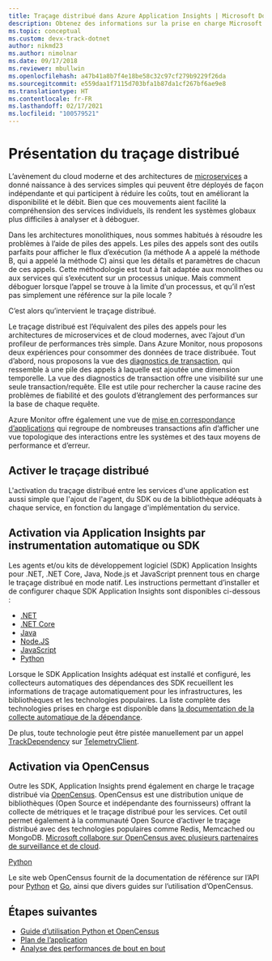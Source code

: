 ```yaml
---
title: Traçage distribué dans Azure Application Insights | Microsoft Docs
description: Obtenez des informations sur la prise en charge Microsoft du traçage distribué par le biais de notre projet de partenariat OpenCensus
ms.topic: conceptual
ms.custom: devx-track-dotnet
author: nikmd23
ms.author: nimolnar
ms.date: 09/17/2018
ms.reviewer: mbullwin
ms.openlocfilehash: a47b41a8b7f4e18be58c32c97cf279b9229f26da
ms.sourcegitcommit: e559daa1f7115d703bfa1b87da1cf267bf6ae9e8
ms.translationtype: HT
ms.contentlocale: fr-FR
ms.lasthandoff: 02/17/2021
ms.locfileid: "100579521"
---
```

# <a name="what-is-distributed-tracing"></a>Présentation du traçage distribué

L’avènement du cloud moderne et des architectures de [microservices](https://azure.com/microservices) a donné naissance à des services simples qui peuvent être déployés de façon indépendante et qui participent à réduire les coûts, tout en améliorant la disponibilité et le débit. Bien que ces mouvements aient facilité la compréhension des services individuels, ils rendent les systèmes globaux plus difficiles à analyser et à déboguer.

Dans les architectures monolithiques, nous sommes habitués à résoudre les problèmes à l’aide de piles des appels. Les piles des appels sont des outils parfaits pour afficher le flux d’exécution (la méthode A a appelé la méthode B, qui a appelé la méthode C) ainsi que les détails et paramètres de chacun de ces appels. Cette méthodologie est tout à fait adaptée aux monolithes ou aux services qui s’exécutent sur un processus unique. Mais comment déboguer lorsque l’appel se trouve à la limite d’un processus, et qu’il n’est pas simplement une référence sur la pile locale ? 

C’est alors qu’intervient le traçage distribué.  

Le traçage distribué est l’équivalent des piles des appels pour les architectures de microservices et de cloud modernes, avec l’ajout d’un profileur de performances très simple. Dans Azure Monitor, nous proposons deux expériences pour consommer des données de trace distribuée. Tout d’abord, nous proposons la vue des [diagnostics de transaction](./transaction-diagnostics.md), qui ressemble à une pile des appels à laquelle est ajoutée une dimension temporelle. La vue des diagnostics de transaction offre une visibilité sur une seule transaction/requête. Elle est utile pour rechercher la cause racine des problèmes de fiabilité et des goulots d’étranglement des performances sur la base de chaque requête.

Azure Monitor offre également une vue de [mise en correspondance d’applications](./app-map.md) qui regroupe de nombreuses transactions afin d’afficher une vue topologique des interactions entre les systèmes et des taux moyens de performance et d’erreur. 

## <a name="how-to-enable-distributed-tracing"></a>Activer le traçage distribué

L'activation du traçage distribué entre les services d'une application est aussi simple que l'ajout de l'agent, du SDK ou de la bibliothèque adéquats à chaque service, en fonction du langage d'implémentation du service.

## <a name="enabling-via-application-insights-through-auto-instrumentation-or-sdks"></a>Activation via Application Insights par instrumentation automatique ou SDK

Les agents et/ou kits de développement logiciel (SDK) Application Insights pour .NET, .NET Core, Java, Node.js et JavaScript prennent tous en charge le traçage distribué en mode natif. Les instructions permettant d’installer et de configurer chaque SDK Application Insights sont disponibles ci-dessous :

* [.NET](asp-net.md)
* [.NET Core](asp-net-core.md)
* [Java](./java-in-process-agent.md)
* [Node.JS](../app/nodejs-quick-start.md)
* [JavaScript](./javascript.md)
* [Python](opencensus-python.md)

Lorsque le SDK Application Insights adéquat est installé et configuré, les collecteurs automatiques des dépendances des SDK recueillent les informations de traçage automatiquement pour les infrastructures, les bibliothèques et les technologies populaires. La liste complète des technologies prises en charge est disponible dans [la documentation de la collecte automatique de la dépendance](./auto-collect-dependencies.md).

 De plus, toute technologie peut être pistée manuellement par un appel [TrackDependency](./api-custom-events-metrics.md) sur [TelemetryClient](./api-custom-events-metrics.md).

## <a name="enable-via-opencensus"></a>Activation via OpenCensus

Outre les SDK, Application Insights prend également en charge le traçage distribué via [OpenCensus](https://opencensus.io/). OpenCensus est une distribution unique de bibliothèques (Open Source et indépendante des fournisseurs) offrant la collecte de métriques et le traçage distribué pour les services. Cet outil permet également à la communauté Open Source d’activer le traçage distribué avec des technologies populaires comme Redis, Memcached ou MongoDB. [Microsoft collabore sur OpenCensus avec plusieurs partenaires de surveillance et de cloud](https://open.microsoft.com/2018/06/13/microsoft-joins-the-opencensus-project/).

[Python](opencensus-python.md) 

Le site web OpenCensus fournit de la documentation de référence sur l’API pour [Python](https://opencensus.io/api/python/trace/usage.html) et [Go](https://godoc.org/go.opencensus.io), ainsi que divers guides sur l’utilisation d’OpenCensus. 

## <a name="next-steps"></a>Étapes suivantes

* [Guide d’utilisation Python et OpenCensus](https://opencensus.io/api/python/trace/usage.html)
* [Plan de l’application](./app-map.md)
* [Analyse des performances de bout en bout](../app/tutorial-performance.md)

